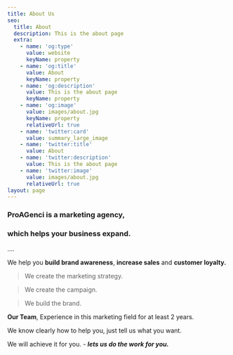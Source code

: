 ```yaml
---
title: About Us
seo:
  title: About
  description: This is the about page
  extra:
    - name: 'og:type'
      value: website
      keyName: property
    - name: 'og:title'
      value: About
      keyName: property
    - name: 'og:description'
      value: This is the about page
      keyName: property
    - name: 'og:image'
      value: images/about.jpg
      keyName: property
      relativeUrl: true
    - name: 'twitter:card'
      value: summary_large_image
    - name: 'twitter:title'
      value: About
    - name: 'twitter:description'
      value: This is the about page
    - name: 'twitter:image'
      value: images/about.jpg
      relativeUrl: true
layout: page
---
```

### **ProAGenci** is a marketing agency,

### which helps your business expand.

....

We help you **build brand awareness**, **increase sales** and **customer loyalty.**

> We create the marketing strategy.

> We create the campaign.

> We build the brand.

**Our Team**, Experience in this marketing field for at least 2 years.

We know clearly how to help you, just tell us what you want.

We will achieve it for you. - ***lets us do the work for you.***

